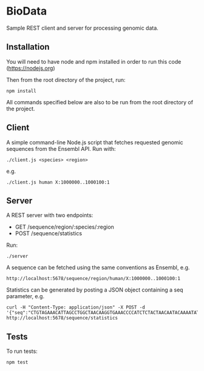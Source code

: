 # BioData
Sample REST client and server for processing genomic data.

## Installation
You will need to have node and npm installed in order to run this code (https://nodejs.org)

Then from the root directory of the project, run:
```
npm install
```

All commands specified below are also to be run from the root directory of the project.

## Client
A simple command-line Node.js script that fetches requested genomic sequences from the Ensembl API. Run with:
```
./client.js <species> <region>
```

e.g.
```
./client.js human X:1000000..1000100:1
```

## Server
A REST server with two endpoints:
- GET /sequence/region/:species/:region
- POST /sequence/statistics

Run:
```
./server
```

A sequence can be fetched using the same conventions as Ensembl, e.g.
```
http://localhost:5678/sequence/region/human/X:1000000..1000100:1
```

Statistics can be generated by posting a JSON object containing a seq parameter, e.g.
```
curl -H "Content-Type: application/json" -X POST -d '{"seq":"CTGTAGAAACATTAGCCTGGCTAACAAGGTGAAACCCCATCTCTACTAACAATACAAAATATTGGTTGGGCGTGGTGGCGGGTGCTTGTAATCCCAGCTAC"}' http://localhost:5678/sequence/statistics
```

## Tests
To run tests:
```
npm test
```
